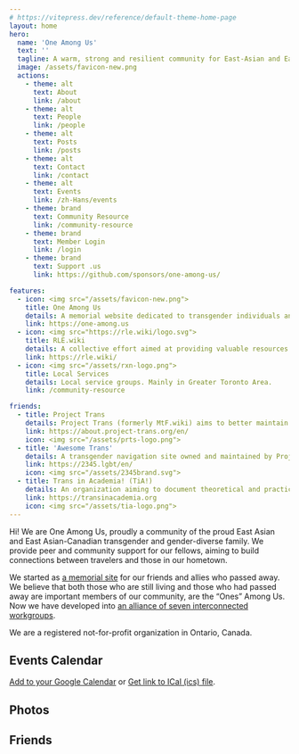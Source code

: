 ```yaml
---
# https://vitepress.dev/reference/default-theme-home-page
layout: home
hero:
  name: 'One Among Us'
  text: ''
  tagline: A warm, strong and resilient community for East-Asian and East-Asian Canadian transgender and gender-diverse people.
  image: /assets/favicon-new.png
  actions:
    - theme: alt
      text: About
      link: /about
    - theme: alt
      text: People
      link: /people
    - theme: alt
      text: Posts
      link: /posts
    - theme: alt
      text: Contact
      link: /contact
    - theme: alt
      text: Events
      link: /zh-Hans/events
    - theme: brand
      text: Community Resource
      link: /community-resource
    - theme: brand
      text: Member Login
      link: /login
    - theme: brand
      text: Support .us
      link: https://github.com/sponsors/one-among-us/

features:
  - icon: <img src="/assets/favicon-new.png">
    title: One Among Us
    details: A memorial website dedicated to transgender individuals and their allies who had passed away.
    link: https://one-among.us
  - icon: <img src="https://rle.wiki/logo.svg">
    title: RLE.wiki
    details: A collective effort aimed at providing valuable resources and support for transgender and gender-diverse real-life experience.
    link: https://rle.wiki/
  - icon: <img src="/assets/rxn-logo.png">
    title: Local Services
    details: Local service groups. Mainly in Greater Toronto Area.
    link: /community-resource

friends:
  - title: Project Trans
    details: Project Trans (formerly MtF.wiki) aims to better maintain multiple projects including MtF wiki, FtM wiki and more.
    link: https://about.project-trans.org/en/
    icon: <img src="/assets/prts-logo.png">
  - title: 'Awesome Trans'
    details: A transgender navigation site owned and maintained by Project Trans.
    link: https://2345.lgbt/en/
    icon: <img src="/assets/2345brand.svg">
  - title: Trans in Academia! (TiA!)
    details: An organization aiming to document theoretical and practical knowledge from the Sinophone trans community, help trans people pursue studies, professional development, and employment, share academic knowledge related to trans issues, and produce original content from the perspective of trans people. 
    link: https://transinacademia.org
    icon: <img src="/assets/tia-logo.png">
---
```


Hi! We are One Among Us, proudly a community of the proud East Asian and East Asian-Canadian transgender and gender-diverse family. We provide peer and community support for our fellows, aiming to build connections between travelers and those in our hometown.

We started as [a memorial site](https://one-among.us) for our friends and allies who passed away. We believe that both those who are still living and those who had passed away are important members of our community, are the “Ones” Among Us. Now we have developed into [an alliance of seven interconnected workgroups](./about).

We are a registered not-for-profit organization in Ontario, Canada.

## Events Calendar

<script setup lang="ts">
import Calendar from '@/Calendar.vue'
import Carousel from '@/Carousel.vue'
</script>

<Calendar url="https://oau.app/calendar/ical/c_def3dc162ddaf3b15b3ee419551a2b65068b2493c0ecbbdce7daa867f2bc0aeb%40group.calendar.google.com/public/basic.ics"></Calendar>

[Add to your Google Calendar](https://calendar.google.com/calendar/u/1?cid=Y19kZWYzZGMxNjJkZGFmM2IxNWIzZWU0MTk1NTFhMmI2NTA2OGIyNDkzYzBlY2JiZGNlN2RhYTg2N2YyYmMwYWViQGdyb3VwLmNhbGVuZGFyLmdvb2dsZS5jb20) or [Get link to ICal (ics) file](https://calendar.google.com/calendar/ical/c_def3dc162ddaf3b15b3ee419551a2b65068b2493c0ecbbdce7daa867f2bc0aeb%40group.calendar.google.com/public/basic.ics).

## Photos

<Carousel />

## Friends

<style module>

.logo img {
  content: url("/assets/favicon-new.png");
}
</style>
